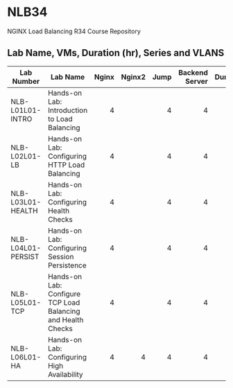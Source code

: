 # NLB34
NGINX Load Balancing R34 Course Repository

## Lab Name, VMs, Duration (hr), Series and VLANS
| Lab Number         | Lab Name                                                     | Nginx | Nginx2 | Jump | Backend Server | Duration |  Lab Series | External | Internal |
|--------------------|--------------------------------------------------------------|------:|-------:|-----:|---------------:|---------:|------------:|:--------:|:--------:|
| NLB-L01L01-INTRO   | Hands-on Lab: Introduction to Load Balancing                 |     4 |        |    4 |              4 |        1 |         100 |        X |        X |
| NLB-L02L01-LB      | Hands-on Lab: Configuring HTTP Load Balancing                |     4 |        |    4 |              4 |        1 |         100 |        X |        X |
| NLB-L03L01-HEALTH  | Hands-on Lab: Configuring Health Checks                      |     4 |        |    4 |              4 |        1 |         100 |        X |        X |
| NLB-L04L01-PERSIST | Hands-on Lab: Configuring Session Persistence                |     4 |        |    4 |              4 |        1 |         140 |        X |        X |
| NLB-L05L01-TCP     | Hands-on Lab: Configure TCP Load Balancing and Health Checks |     4 |        |    4 |              4 |        1 |         140 |        X |        X |
| NLB-L06L01-HA      | Hands-on Lab: Configuring High Availability                  |     4 |      4 |    4 |              4 |        1 |         140 |        X |        X |
